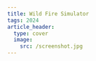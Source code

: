 ```yaml
---
title: Wild Fire Simulator
tags: 2024
article_header:
  type: cover
  image:
    src: /screenshot.jpg
---
```


<!--more-->
